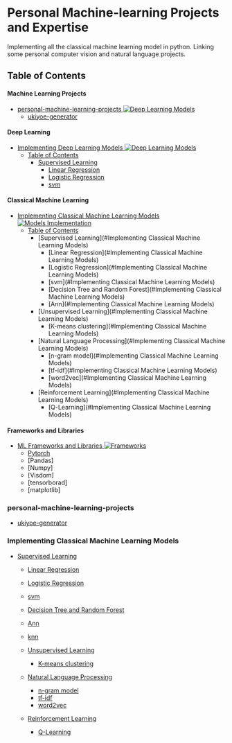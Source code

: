 # Personal Machine-learning Projects and Expertise
Implementing all the classical machine learning model in python. Linking some personal computer vision and natural language projects.

## Table of Contents

#### Machine Learning Projects
<!-- MarkdownTOC depth=4 -->

- [personal-machine-learning-projects ![Deep Learning Models](https://cdn.rawgit.com/sindresorhus/awesome/d7305f38d29fed78fa85652e3a63e154dd8e8829/media/badge.svg)](#personal-machine-learning-projects)
  - [ukiyoe-generator](#ukiyoe-generator)

#### Deep Learning
<!-- MarkdownTOC depth=4 -->

- [Implementing Deep Learning Models ![Deep Learning Models](https://cdn.rawgit.com/sindresorhus/awesome/d7305f38d29fed78fa85652e3a63e154dd8e8829/media/badge.svg)](#awesome-machine-learning-)
  - [Table of Contents](#table-of-contents)
    - [Supervised Learning](#frameworks-and-libraries)
        - [Linear Regression](#frameworks-and-libraries)
        - [Logistic Regression](#frameworks-and-libraries)
        - [svm](#frameworks-and-libraries)

#### Classical Machine Learning 
<!-- MarkdownTOC depth=4 -->

- [Implementing Classical Machine Learning Models ![Models Implementation](https://cdn.rawgit.com/sindresorhus/awesome/d7305f38d29fed78fa85652e3a63e154dd8e8829/media/badge.svg)](#awesome-machine-learning-)
  - [Table of Contents](#table-of-contents)
    - [Supervised Learning](#Implementing Classical Machine Learning Models)
        - [Linear Regression](#Implementing Classical Machine Learning Models)
        - [Logistic Regression](#Implementing Classical Machine Learning Models)
        - [svm](#Implementing Classical Machine Learning Models)
        - [Decision Tree and Random Forest](#Implementing Classical Machine Learning Models)
        - [Ann](#Implementing Classical Machine Learning Models)
    - [Unsupervised Learning](#Implementing Classical Machine Learning Models)
        - [K-means clustering](#Implementing Classical Machine Learning Models)
    - [Natural Language Processing](#Implementing Classical Machine Learning Models)
        - [n-gram model](#Implementing Classical Machine Learning Models)
        - [tf-idf](#Implementing Classical Machine Learning Models)
        - [word2vec](#Implementing Classical Machine Learning Models)
    - [Reinforcement Learning](#Implementing Classical Machine Learning Models)
        - [Q-Learning](#Implementing Classical Machine Learning Models)

#### Frameworks and Libraries
<!-- MarkdownTOC depth=4 -->

- [ML Frameworks and Libraries ![Frameworks](https://cdn.rawgit.com/sindresorhus/awesome/d7305f38d29fed78fa85652e3a63e154dd8e8829/media/badge.svg)](#awesome-machine-learning-)
  - [Pytorch](https://github.com/h-muhammed/pytorch-2.0-mastery/tree/feature/quick-start)
  - [Pandas]
  - [Numpy]
  - [Visdom]
  - [tensorborad]
  - [matplotlib]

### personal-machine-learning-projects
<!-- MarkdownTOC depth=4 -->

  - [ukiyoe-generator](https://github.com/h-muhammed/ukiyoe_generator)

### Implementing Classical Machine Learning Models
<!-- MarkdownTOC depth=4 -->

  - [Supervised Learning](#frameworks-and-libraries)
      - [Linear Regression](https://github.com/h-muhammed/Machine-learning-portfolio/tree/feature/develop/machinelearning/linearregression)
      - [Logistic Regression](https://github.com/h-muhammed/Machine-learning-portfolio/tree/feature/develop/machinelearning/logisticregression)
      - [svm](https://github.com/h-muhammed/Machine-learning-portfolio/tree/feature/develop/machinelearning/svm)
      - [Decision Tree and Random Forest](https://github.com/h-muhammed/Machine-learning-portfolio/tree/feature/develop/machinelearning/decisiontree)
      - [Ann](#frameworks-and-libraries)
      - [knn](https://github.com/h-muhammed/Machine-learning-portfolio/tree/feature/develop/machinelearning/knn)
       
    - [Unsupervised Learning](#frameworks-and-libraries)
        - [K-means clustering](https://github.com/h-muhammed/Machine-learning-portfolio/tree/feature/develop/machinelearning/kmeans)
    - [Natural Language Processing](#frameworks-and-libraries)
        - [n-gram model](#frameworks-and-libraries)
        - [tf-idf](#frameworks-and-libraries)
        - [word2vec](#frameworks-and-libraries)
    - [Reinforcement Learning](#frameworks-and-libraries)
        - [Q-Learning](#frameworks-and-libraries)

